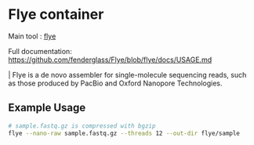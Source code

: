 # Flye container

Main tool : [flye](https://github.com/fenderglass/Flye)

Full documentation: https://github.com/fenderglass/Flye/blob/flye/docs/USAGE.md

| Flye is a de novo assembler for single-molecule sequencing reads, such as those produced by PacBio and Oxford Nanopore Technologies.

## Example Usage

```bash
# sample.fastq.gz is compressed with bgzip
flye --nano-raw sample.fastq.gz --threads 12 --out-dir flye/sample
```
